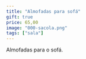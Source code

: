 ```yaml
---
title: "Almofadas para sofá"
gift: true
price: 65,00
image: "000-sacola.png"
tags: ["sala"]
---
```


Almofadas para o sofá.
